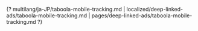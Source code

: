 {? multilang/ja-JP/taboola-mobile-tracking.md | localized/deep-linked-ads/taboola-mobile-tracking.md | pages/deep-linked-ads/taboola-mobile-tracking.md ?}
